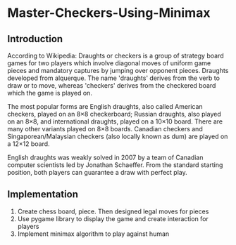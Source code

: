# Master-Checkers-Using-Minimax
## Introduction
According to Wikipedia: Draughts  or checkers is a group of strategy board games for two players which involve diagonal moves of uniform game pieces and mandatory captures by jumping over opponent pieces. Draughts developed from alquerque. The name 'draughts' derives from the verb to draw or to move, whereas 'checkers' derives from the checkered board which the game is played on.

The most popular forms are English draughts, also called American checkers, played on an 8×8 checkerboard; Russian draughts, also played on an 8×8, and international draughts, played on a 10×10 board. There are many other variants played on 8×8 boards. Canadian checkers and Singaporean/Malaysian checkers (also locally known as dum) are played on a 12×12 board.

English draughts was weakly solved in 2007 by a team of Canadian computer scientists led by Jonathan Schaeffer. From the standard starting position, both players can guarantee a draw with perfect play.
## Implementation
1. Create chess board, piece. Then designed legal moves for pieces
2. Use pygame library to display the game and create interaction for players
3. Implement minimax algorithm to play against human
